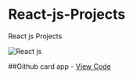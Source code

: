 # React-js-Projects
React js Projects


![React js](https://i.ibb.co/xGC1f0b/z2xg2bpo.jpg)

##Github card app - [View Code](https://codesandbox.io/s/github-card-app-wj3uo?file=/src/App.js:1962-1971)




